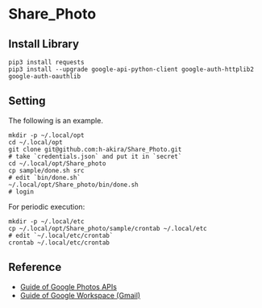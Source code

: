 # Share_Photo
## Install Library
```
pip3 install requests
pip3 install --upgrade google-api-python-client google-auth-httplib2 google-auth-oauthlib
```
## Setting
The following is an example.
```
mkdir -p ~/.local/opt
cd ~/.local/opt
git clone git@github.com:h-akira/Share_Photo.git
# take `credentials.json` and put it in `secret`
cd ~/.local/opt/Share_photo
cp sample/done.sh src
# edit `bin/done.sh`
~/.local/opt/Share_photo/bin/done.sh
# login
```
For periodic execution:
```
mkdir -p ~/.local/etc
cp ~/.local/opt/Share_photo/sample/crontab ~/.local/etc
# edit `~/.local/etc/crontab`
crontab ~/.local/etc/crontab
```
## Reference
- [Guide of Google Photos APIs](https://developers.google.com/photos/library/guides/upload-media?hl=ja#rest_1)
- [Guide of Google Workspace (Gmail)](https://developers.google.com/gmail/api/quickstart/python?hl=ja)

